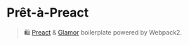 # Prêt-à-Preact
> 🛍️  [Preact](https://github.com/developit/preact) & [Glamor](https://github.com/threepointone/glamor) boilerplate powered by Webpack2.
